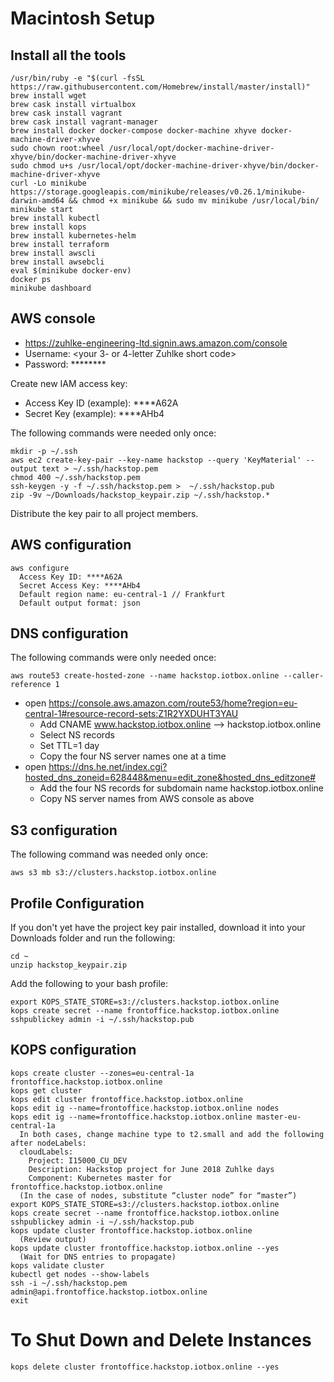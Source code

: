 # Macintosh Setup

## Install all the tools
```
/usr/bin/ruby -e "$(curl -fsSL https://raw.githubusercontent.com/Homebrew/install/master/install)"
brew install wget
brew cask install virtualbox
brew cask install vagrant
brew cask install vagrant-manager
brew install docker docker-compose docker-machine xhyve docker-machine-driver-xhyve
sudo chown root:wheel /usr/local/opt/docker-machine-driver-xhyve/bin/docker-machine-driver-xhyve
sudo chmod u+s /usr/local/opt/docker-machine-driver-xhyve/bin/docker-machine-driver-xhyve
curl -Lo minikube https://storage.googleapis.com/minikube/releases/v0.26.1/minikube-darwin-amd64 && chmod +x minikube && sudo mv minikube /usr/local/bin/
minikube start
brew install kubectl
brew install kops
brew install kubernetes-helm
brew install terraform
brew install awscli
brew install awsebcli
eval $(minikube docker-env)
docker ps
minikube dashboard
```
## AWS console

* https://zuhlke-engineering-ltd.signin.aws.amazon.com/console
* Username: <your 3- or 4-letter Zuhlke short code>
* Password: ********

Create new IAM access key:

* Access Key ID (example): ****A62A
* Secret Key (example): ****AHb4

The following commands were needed only once:
```
mkdir -p ~/.ssh
aws ec2 create-key-pair --key-name hackstop --query 'KeyMaterial' --output text > ~/.ssh/hackstop.pem
chmod 400 ~/.ssh/hackstop.pem
ssh-keygen -y -f ~/.ssh/hackstop.pem >  ~/.ssh/hackstop.pub
zip -9v ~/Downloads/hackstop_keypair.zip ~/.ssh/hackstop.*
```
Distribute the key pair to all project members.
## AWS configuration
```
aws configure
  Access Key ID: ****A62A
  Secret Access Key: ****AHb4
  Default region name: eu-central-1 // Frankfurt
  Default output format: json
```
## DNS configuration
The following commands were only needed once:
```
aws route53 create-hosted-zone --name hackstop.iotbox.online --caller-reference 1
```

* open https://console.aws.amazon.com/route53/home?region=eu-central-1#resource-record-sets:Z1R2YXDUHT3YAU
  * Add CNAME www.hackstop.iotbox.online —> hackstop.iotbox.online
  * Select NS records
  * Set TTL=1 day
  * Copy the four NS server names one at a time
* open https://dns.he.net/index.cgi?hosted_dns_zoneid=628448&menu=edit_zone&hosted_dns_editzone#
  * Add the four NS records for subdomain name hackstop.iotbox.online
  * Copy NS server names from AWS console as above
## S3 configuration
The following command was needed only once:
```
aws s3 mb s3://clusters.hackstop.iotbox.online
```
## Profile Configuration
If you don't yet have the project key pair installed, download it into your Downloads folder and run the following:
```
cd ~
unzip hackstop_keypair.zip
```
Add the following to your bash profile:
```
export KOPS_STATE_STORE=s3://clusters.hackstop.iotbox.online
kops create secret --name frontoffice.hackstop.iotbox.online sshpublickey admin -i ~/.ssh/hackstop.pub
```
## KOPS configuration
```
kops create cluster --zones=eu-central-1a frontoffice.hackstop.iotbox.online
kops get cluster
kops edit cluster frontoffice.hackstop.iotbox.online
kops edit ig --name=frontoffice.hackstop.iotbox.online nodes
kops edit ig --name=frontoffice.hackstop.iotbox.online master-eu-central-1a
  In both cases, change machine type to t2.small and add the following after nodeLabels:
  cloudLabels:
    Project: I15000_CU_DEV
    Description: Hackstop project for June 2018 Zuhlke days
    Component: Kubernetes master for frontoffice.hackstop.iotbox.online
  (In the case of nodes, substitute “cluster node” for “master”)
export KOPS_STATE_STORE=s3://clusters.hackstop.iotbox.online
kops create secret --name frontoffice.hackstop.iotbox.online sshpublickey admin -i ~/.ssh/hackstop.pub
kops update cluster frontoffice.hackstop.iotbox.online
  (Review output)
kops update cluster frontoffice.hackstop.iotbox.online --yes
  (Wait for DNS entries to propagate)
kops validate cluster
kubectl get nodes --show-labels
ssh -i ~/.ssh/hackstop.pem admin@api.frontoffice.hackstop.iotbox.online
exit
```
# To Shut Down and Delete Instances
```
kops delete cluster frontoffice.hackstop.iotbox.online --yes
```